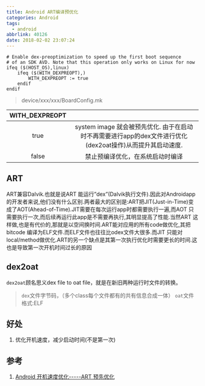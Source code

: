 ```yaml
---
title: Android ART编译预优化
categories: Android
tags:
  - android
abbrlink: 40126
date: 2018-02-02 23:07:24
---
```


```
# Enable dex-preoptimization to speed up the first boot sequence
# of an SDK AVD. Note that this operation only works on Linux for now
ifeq ($(HOST_OS),linux)
	ifeq ($(WITH_DEXPREOPT),)
		WITH_DEXPREOPT := true
	endif
endif
```
>device/xxx/xxx/BoardConfig.mk

| WITH_DEXPREOPT |      |
| :------------: | :--: |
| true	| system image 就会被预先优化. 由于在启动时不再需要进行app的dex文件进行优化(dex2oat操作)从而提升其启动速度.|
| false | 禁止预编译优化，在系统启动时编译|

<!--more-->


## ART

ART兼容Dalvik.也就是说ART 能运行”dex”(Dalvik执行文件).因此对Androidapp的开发者来说,他们没有什么区别.两者最大的区别是:ART把JIT(Just-in-Time)变成了AOT(Ahead-of-Time).JIT需要在每次运行app时都需要执行一遍,而AOT 只需要执行一次,而后续再运行此app是不需要再执行,其明显提高了性能.当然ART 这样做,也是有代价的,那就是以空间换时间.ART能对应用的所有code做优化,其把bitcode 编译为ELF文件.而ELF文件也往往比odex文件大很多.而JIT
只能对local/method做优化.ART的另一个缺点是其第一次执行优化时需要更长的时间.这也是导致第一次开机时间过长的原因

## dex2oat

`dex2oat`顾名思义dex file to oat file，就是在新旧两种运行时文件的转换。

> `dex`文件字节码，（多个class每个文件都有的共有信息合成一体）
> `oat`文件格式:ELF

## 好处

1. 优化开机速度，减少启动时间(不是第一次)



## 参考

1. [Android 开机速度优化-----ART 预先优化](http://blog.csdn.net/u010164190/article/details/51463492)
